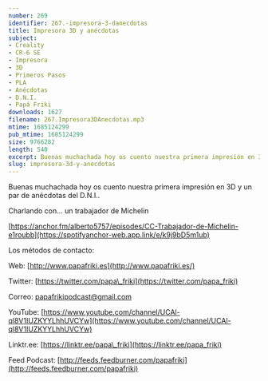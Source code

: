 ```yaml
---
number: 269
identifier: 267.-impresora-3-danecdotas
title: Impresora 3D y anécdotas
subject:
- Creality
- CR-6 SE
- Impresora
- 3D
- Primeros Pasos
- PLA
- Anécdotas
- D.N.I.
- Papá Friki
downloads: 1627
filename: 267.Impresora3DAnecdotas.mp3
mtime: 1685124299
pub_mtime: 1685124299
size: 9766282
length: 540
excerpt: Buenas muchachada hoy os cuento nuestra primera impresión en 3D y un par de anécdotas del D.N.I.
slug: impresora-3d-y-anecdotas
---
```

Buenas muchachada hoy os cuento nuestra primera impresión en 3D y un par de anécdotas del D.N.I..

Charlando con... un trabajador de Michelin

[https://anchor.fm/alberto5757/episodes/CC-Trabajador-de-Michelin-e1roubb](https://spotifyanchor-web.app.link/e/k9j9bD5m1ub)

Los métodos de contacto:

Web: [http://www.papafriki.es](http://www.papafriki.es/)

Twitter: [https://twitter.com/papa\_friki](https://twitter.com/papa_friki)

Correo: [papafrikipodcast@gmail.com](https://archive.org/details/papafrikipodast@gmail.com)

YouTube: [https://www.youtube.com/channel/UCAl-ql8V1IUZKYYLhhUVCYw](https://www.youtube.com/channel/UCAl-ql8V1IUZKYYLhhUVCYw)

Linktr.ee: [https://linktr.ee/papa\_friki](https://linktr.ee/papa_friki)

Feed Podcast: [http://feeds.feedburner.com/papafriki](http://feeds.feedburner.com/papafriki)